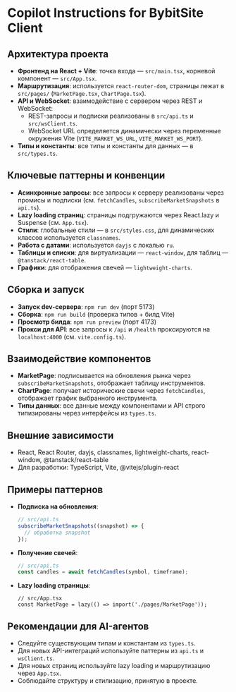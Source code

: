 # Copilot Instructions for BybitSite Client

## Архитектура проекта
- **Фронтенд на React + Vite**: точка входа — `src/main.tsx`, корневой компонент — `src/App.tsx`.
- **Маршрутизация**: используется `react-router-dom`, страницы лежат в `src/pages/` (`MarketPage.tsx`, `ChartPage.tsx`).
- **API и WebSocket**: взаимодействие с сервером через REST и WebSocket:
  - REST-запросы и подписки реализованы в `src/api.ts` и `src/wsClient.ts`.
  - WebSocket URL определяется динамически через переменные окружения Vite (`VITE_MARKET_WS_URL`, `VITE_MARKET_WS_PORT`).
- **Типы и константы**: все типы и константы для данных — в `src/types.ts`.

## Ключевые паттерны и конвенции
- **Асинхронные запросы**: все запросы к серверу реализованы через промисы и подписки (см. `fetchCandles`, `subscribeMarketSnapshots` в `api.ts`).
- **Lazy loading страниц**: страницы подгружаются через React.lazy и Suspense (см. `App.tsx`).
- **Стили**: глобальные стили — в `src/styles.css`, для динамических классов используется `classnames`.
- **Работа с датами**: используется `dayjs` с локалью `ru`.
- **Таблицы и списки**: для виртуализации — `react-window`, для таблиц — `@tanstack/react-table`.
- **Графики**: для отображения свечей — `lightweight-charts`.

## Сборка и запуск
- **Запуск dev-сервера**: `npm run dev` (порт 5173)
- **Сборка**: `npm run build` (проверка типов + билд Vite)
- **Просмотр билда**: `npm run preview` (порт 4173)
- **Прокси для API**: все запросы к `/api` и `/health` проксируются на `localhost:4000` (см. `vite.config.ts`).

## Взаимодействие компонентов
- **MarketPage**: подписывается на обновления рынка через `subscribeMarketSnapshots`, отображает таблицу инструментов.
- **ChartPage**: получает исторические свечи через `fetchCandles`, отображает график выбранного инструмента.
- **Типы данных**: все данные между компонентами и API строго типизированы через интерфейсы из `types.ts`.

## Внешние зависимости
- React, React Router, dayjs, classnames, lightweight-charts, react-window, @tanstack/react-table
- Для разработки: TypeScript, Vite, @vitejs/plugin-react

## Примеры паттернов
- **Подписка на обновления**:
  ```typescript
  // src/api.ts
  subscribeMarketSnapshots((snapshot) => {
    // обработка snapshot
  });
  ```
- **Получение свечей**:
  ```typescript
  // src/api.ts
  const candles = await fetchCandles(symbol, timeframe);
  ```
- **Lazy loading страницы**:
  ```tsx
  // src/App.tsx
  const MarketPage = lazy(() => import('./pages/MarketPage'));
  ```

## Рекомендации для AI-агентов
- Следуйте существующим типам и константам из `types.ts`.
- Для новых API-интеграций используйте паттерны из `api.ts` и `wsClient.ts`.
- Для новых страниц используйте lazy loading и маршрутизацию через `App.tsx`.
- Соблюдайте структуру и стилизацию, принятую в проекте.
